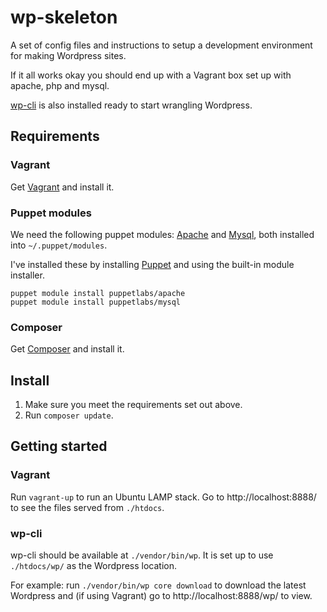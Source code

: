 # wp-skeleton

A set of config files and instructions to setup a development environment for making Wordpress sites.

If it all works okay you should end up with a Vagrant box set up with apache, php and mysql.

[wp-cli](http://wp-cli.org/) is also installed ready to start wrangling Wordpress.  

## Requirements

### Vagrant

Get [Vagrant](http://www.vagrantup.com/) and install it.

### Puppet modules

We need the following puppet modules: [Apache](https://forge.puppetlabs.com/puppetlabs/apache) and [Mysql](https://forge.puppetlabs.com/puppetlabs/mysql), both installed into `~/.puppet/modules`.

I've installed these by installing [Puppet](https://puppetlabs.com/) and using the built-in module installer.

    puppet module install puppetlabs/apache  
    puppet module install puppetlabs/mysql

### Composer

Get [Composer](http://getcomposer.org/) and install it.

## Install

1. Make sure you meet the requirements set out above.
2. Run `composer update`.

## Getting started

### Vagrant

Run `vagrant-up` to run an Ubuntu LAMP stack. Go to http://localhost:8888/ to see the files served from `./htdocs`.

### wp-cli

wp-cli should be available at `./vendor/bin/wp`. It is set up to use `./htdocs/wp/` as the Wordpress location.

For example: run `./vendor/bin/wp core download` to download the latest Wordpress and (if using Vagrant) go to http://localhost:8888/wp/ to view.
